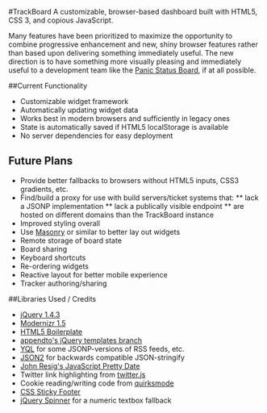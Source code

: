 #TrackBoard
A customizable, browser-based dashboard built with HTML5, CSS 3, and copious JavaScript.

Many features have been prioritized to maximize the opportunity to combine progressive enhancement and new, shiny browser features rather than based upon delivering something immediately useful. The new direction is to have something more visually pleasing and immediately useful to a development team like the [Panic Status Board](http://www.panic.com/blog/2010/03/the-panic-status-board/), if at all possible.

##Current Functionality
* Customizable widget framework
* Automatically updating widget data
* Works best in modern browsers and sufficiently in legacy ones
* State is automatically saved if HTML5 localStorage is available
* No server dependencies for easy deployment

## Future Plans
* Provide better fallbacks to browsers without HTML5 inputs, CSS3 gradients, etc.
* Find/build a proxy for use with build servers/ticket systems that:
** lack a JSONP implementation
** lack a publically visible endpoint
** are hosted on different domains than the TrackBoard instance
* Improved styling overall
* Use [Masonry](http://github.com/desandro/masonry/) or similar to better lay out widgets
* Remote storage of board state
* Board sharing
* Keyboard shortcuts
* Re-ordering widgets
* Reactive layout for better mobile experience
* Tracker authoring/sharing

##Libraries Used / Credits
* [jQuery 1.4.3](http://github.com/jquery/jquery)
* [Modernizr 1.5](http://github.com/Modernizr/Modernizr)
* [HTML5 Boilerplate](http://github.com/paulirish/html5-boilerplate)
* [appendto's jQuery templates branch](http://github.com/appendto/jquery-tmpl)
* [YQL](http://developer.yahoo.com/yql/) for some JSONP-versions of RSS feeds, etc.
* [JSON2](http://www.json.org/js.html) for backwards compatible JSON-stringify
* [John Resig's JavaScript Pretty Date](http://ejohn.org/blog/javascript-pretty-date/)
* Twitter link highlighting from [twitter.js](http://code.google.com/p/twitterjs/)
* Cookie reading/writing code from [quirksmode](quirksmode.org/js/cookies.html)
* [CSS Sticky Footer](http://www.cssstickyfooter.com/)
* [jQuery Spinner](http://github.com/jogep/jquery.ui.spinner) for a numeric textbox fallback